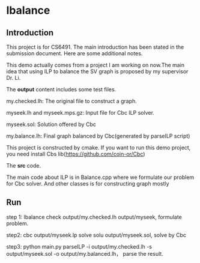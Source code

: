 # Ibalance
## Introduction
This project is for CS6491. The main introduction has been stated in the submission document. Here are some additional notes.

This demo actually comes from a project I am working on now.The main idea that using ILP to balance the SV graph is proposed by my supervisor Dr. Li. 

The **output** content includes some test files. 

my.checked.lh: The original file to construct a graph.

myseek.lh and myseek.mps.gz: Input file for Cbc ILP solver.

myseek.sol: Solution offered by Cbc

my.balance.lh: Final graph balanced by Cbc(generated by parseILP script)

This project is constructed by cmake. If you want to run this demo project, you need install Cbs lib(https://github.com/coin-or/Cbc)

The **src** code.

The main code about ILP is in Balance.cpp where we formulate our problem for Cbc solver. And other classes is for constructing graph mostly

## Run
step 1: Ibalance check output/my.checked.lh output/myseek, formulate problem.

step2: cbc output/myseek.lp solve solu output/myseek.sol, solve by Cbc

step3: python main.py parseILP -i output/my.checked.lh -s output/myseek.sol -o output/my.balanced.lh， parse the result.

